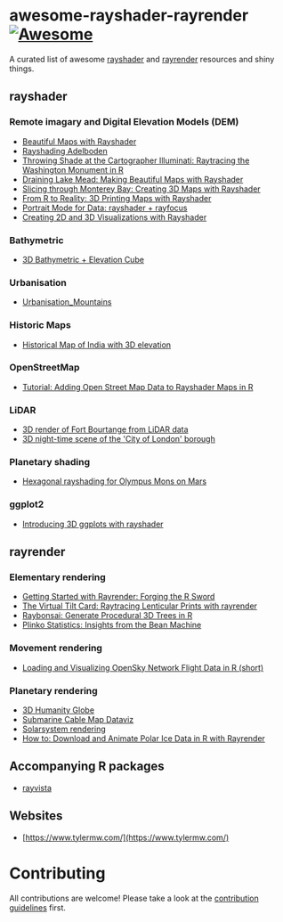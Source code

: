 # awesome-rayshader-rayrender [![Awesome](https://cdn.rawgit.com/sindresorhus/awesome/d7305f38d29fed78fa85652e3a63e154dd8e8829/media/badge.svg)](https://github.com/sindresorhus/awesome)

A curated list of awesome [rayshader](https://github.com/tylermorganwall/rayshader) and [rayrender](https://github.com/tylermorganwall/rayrender) resources and shiny things.

## rayshader

### Remote imagary and Digital Elevation Models (DEM)

* [Beautiful Maps with Rayshader](https://www.javierorraca.com/posts/2021-09-07-rayshader/)
* [Rayshading Adelboden](https://github.com/zumbov2/rayshader-adelboden)
* [Throwing Shade at the Cartographer Illuminati: Raytracing the Washington Monument in R](https://www.tylermw.com/throwing-shade/)
* [Draining Lake Mead: Making Beautiful Maps with Rayshader](https://www.tylermw.com/making-beautiful-maps/)
* [Slicing through Monterey Bay: Creating 3D Maps with Rayshader](https://www.tylermw.com/3d-maps-with-rayshader/)
* [From R to Reality: 3D Printing Maps with Rayshader](https://www.tylermw.com/3d-printing-rayshader/)
* [Portrait Mode for Data: rayshader + rayfocus](https://www.tylermw.com/portrait-mode-data/)
* [Creating 2D and 3D Visualizations with Rayshader](https://opentopography.org/blog/creating-2d-and-3d-visualizations-rayshader)

### Bathymetric
* [3D Bathymetric + Elevation Cube ](https://gist.github.com/dwbapst/bc4cfeb764c2df53e53670bf6e6eb67b)

### Urbanisation 
* [Urbanisation_Mountains](https://gist.github.com/johnburnmurdoch/2fab3e26ed941cd0014970fd3ba63183)

### Historic Maps
* [Historical Map of India with 3D elevation](https://gist.github.com/tylermorganwall/cec09392cb7d3e102496e30afe5e0898)

### OpenStreetMap

* [Tutorial: Adding Open Street Map Data to Rayshader Maps in R](https://www.tylermw.com/adding-open-street-map-data-to-rayshader-maps-in-r/)

### LiDAR

* [3D render of Fort Bourtange from LiDAR data](https://gist.github.com/norwegianblueparrot/b9d5d48f2d591d78a14320bf17459cc5)
* [3D night-time scene of the 'City of London' borough](https://gist.github.com/h-a-graham/31055cdfc3a04ae2c17e07fb423dcfd7)

### Planetary shading

* [Hexagonal rayshading for Olympus Mons on Mars](https://gist.github.com/marcosci/f21c030d082a9edc2afe5bd31fb17d47)

### ggplot2
* [Introducing 3D ggplots with rayshader](https://www.tylermw.com/3d-ggplots-with-rayshader/)


## rayrender

### Elementary rendering
* [Getting Started with Rayrender: Forging the R Sword](https://www.tylermw.com/getting-started-with-rayrender/)
* [The Virtual Tilt Card: Raytracing Lenticular Prints with rayrender](https://www.tylermw.com/raytracing-lenticular-gifs/)
* [Raybonsai: Generate Procedural 3D Trees in R](https://www.tylermw.com/raybonsai-generate-procedural-3d-trees-in-r/)
* [Plinko Statistics: Insights from the Bean Machine](https://www.tylermw.com/plinko-statistics-insights-from-the-bean-machine/)

### Movement rendering
* [Loading and Visualizing OpenSky Network Flight Data in R (short)](https://www.tylermw.com/loading-and-visualizing-opensky-network-data-in-r/)

### Planetary rendering

* [3D Humanity Globe]()
* [Submarine Cable Map Dataviz](https://gist.github.com/tylermorganwall/b222fcebcac3de56a6e144d73d166322)
* [Solarsystem rendering](https://gist.github.com/marcosci/f21c030d082a9edc2afe5bd31fb17d47)
* [How to: Download and Animate Polar Ice Data in R with Rayrender](https://www.tylermw.com/polar-ice-data-in-r-with-rayrender/)

## Accompanying R packages

* [rayvista](https://github.com/h-a-graham/rayvista)

## Websites

* [https://www.tylermw.com/](https://www.tylermw.com/)

# Contributing

All contributions are welcome! Please take a look at the [contribution guidelines](https://github.com/marcosci/awesome-rayrender/blob/main/CONTRIBUTING.md) first.
